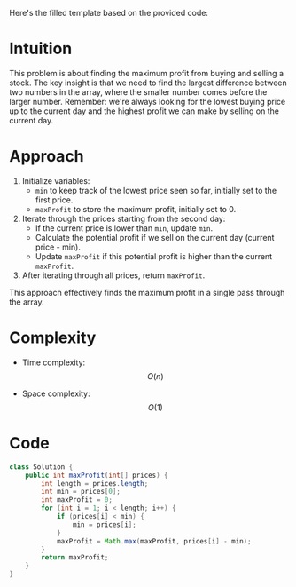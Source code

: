 

Here's the filled template based on the provided code:

# Intuition
This problem is about finding the maximum profit from buying and selling a stock. The key insight is that we need to find the largest difference between two numbers in the array, where the smaller number comes before the larger number. Remember: we're always looking for the lowest buying price up to the current day and the highest profit we can make by selling on the current day.

# Approach
<!-- Describe your approach to solving the problem. -->
1. Initialize variables:
   - `min` to keep track of the lowest price seen so far, initially set to the first price.
   - `maxProfit` to store the maximum profit, initially set to 0.
2. Iterate through the prices starting from the second day:
   - If the current price is lower than `min`, update `min`.
   - Calculate the potential profit if we sell on the current day (current price - min).
   - Update `maxProfit` if this potential profit is higher than the current `maxProfit`.
3. After iterating through all prices, return `maxProfit`.

This approach effectively finds the maximum profit in a single pass through the array.

# Complexity
- Time complexity: $$O(n)$$
<!-- Add your time complexity here, e.g. $$O(n)$$ -->
* Space complexity: $$O(1)$$
<!-- Add your space complexity here, e.g. $$O(n)$$ -->

# Code
```java
class Solution {
    public int maxProfit(int[] prices) {
        int length = prices.length;
        int min = prices[0];
        int maxProfit = 0;
        for (int i = 1; i < length; i++) {
            if (prices[i] < min) {
                min = prices[i];
            }
            maxProfit = Math.max(maxProfit, prices[i] - min);
        }
        return maxProfit;
    }
}
```